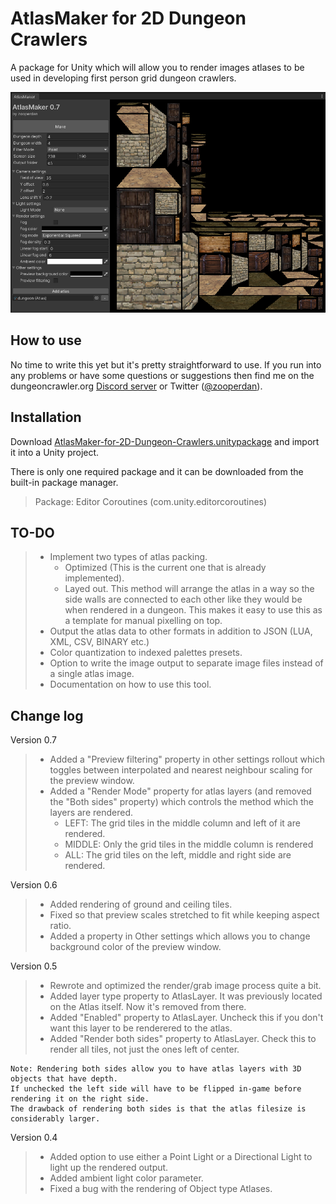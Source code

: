 # AtlasMaker for 2D Dungeon Crawlers
 A package for Unity which will allow you to render images atlases to be used in developing first person grid dungeon crawlers.
 
 ![This is an image](Media/screenshot.png)

## How to use
 
No time to write this yet but it's pretty straightforward to use. If you run into any problems or have some questions or suggestions then find me on the dungeoncrawler.org [Discord server](https://discord.gg/XerEseQ) or Twitter ([@zooperdan](https://twitter.com/zooperdan)).


## Installation

Download [AtlasMaker-for-2D-Dungeon-Crawlers.unitypackage](Package/AtlasMaker-for-2D-Dungeon-Crawlers.unitypackage) and import it into a Unity project.

There is only one required package and it can be downloaded from the built-in package manager.
> Package: Editor Coroutines (com.unity.editorcoroutines)

## TO-DO

>	- Implement two types of atlas packing.
>		- Optimized (This is the current one that is already implemented).
>		- Layed out. This method will arrange the atlas in a way so the side walls are connected to each other like they would be when rendered in a dungeon. This makes it easy to use this as a template for manual pixelling on top.
>	- Output the atlas data to other formats in addition to JSON (LUA, XML, CSV, BINARY etc.)
>	- Color quantization to indexed palettes presets.
>	- Option to write the image output to separate image files instead of a single atlas image.
>	- Documentation on how to use this tool.

## Change log

Version 0.7

>	- Added a "Preview filtering" property in other settings rollout which toggles between interpolated and nearest neighbour scaling for the preview window.
>	- Added a "Render Mode" property for atlas layers (and removed the "Both sides" property) which controls the method which the layers are rendered.
>		- LEFT: The grid tiles in the middle column and left of it are rendered.
>		- MIDDLE: Only the grid tiles in the middle column is rendered
>		- ALL: The grid tiles on the left, middle and right side are rendered. 

Version 0.6

>	- Added rendering of ground and ceiling tiles.
>	- Fixed so that preview scales stretched to fit while keeping aspect ratio.
>	- Added a property in Other settings which allows you to change background color of the preview window.

Version 0.5

>	- Rewrote and optimized the render/grab image process quite a bit.
>	- Added layer type property to AtlasLayer. It was previously located on the Atlas itself. Now it's removed from there.
>	- Added "Enabled" property to AtlasLayer. Uncheck this if you don't want this layer to be renderered to the atlas.
>	- Added "Render both sides" property to AtlasLayer. Check this to render all tiles, not just the ones left of center.
	
	Note: Rendering both sides allow you to have atlas layers with 3D objects that have depth.
	If unchecked the left side will have to be flipped in-game before rendering it on the right side.
	The drawback of rendering both sides is that the atlas filesize is considerably larger.

Version 0.4

>	- Added option to use either a Point Light or a Directional Light to light up the rendered output.
>	- Added ambient light color parameter.
>	- Fixed a bug with the rendering of Object type Atlases.
